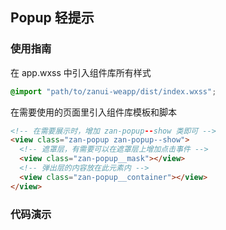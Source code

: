 ## Popup 轻提示

### 使用指南
在 app.wxss 中引入组件库所有样式
```css
@import "path/to/zanui-weapp/dist/index.wxss";
```

在需要使用的页面里引入组件库模板和脚本
```html
<!-- 在需要展示时，增加 zan-popup--show 类即可 -->
<view class="zan-popup zan-popup--show">
  <!-- 遮罩层，有需要可以在遮罩层上增加点击事件 -->
  <view class="zan-popup__mask"></view>
  <!-- 弹出层的内容放在此元素内 -->
  <view class="zan-popup__container"></view>
</view>
```

### 代码演示


